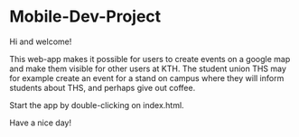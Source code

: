 # Mobile-Dev-Project

Hi and welcome!

This web-app makes it possible for users to create events on a google map and make them visible for other users at KTH. The student union THS may for example create an event for a stand on campus where they will inform students about THS, and perhaps give out coffee.

Start the app by double-clicking on index.html.

Have a nice day!